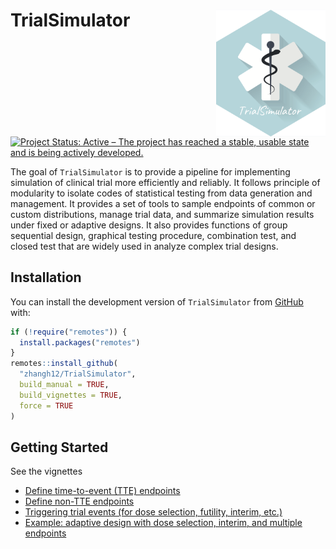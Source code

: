
# TrialSimulator <img src="man/figures/logo.png" align="right" width="175" />

<!-- badges: start -->
[![Project Status: Active – The project has reached a stable, usable
state and is being actively
developed.](https://www.repostatus.org/badges/latest/active.svg)](https://www.repostatus.org/#active)
<!-- badges: end -->

The goal of `TrialSimulator` is to provide a pipeline for implementing simulation of clinical trial more efficiently and reliably. 
It follows principle of modularity to isolate codes of statistical testing from data generation and management. 
It provides a set of tools to sample endpoints of common or custom distributions, manage trial data, and summarize simulation results under fixed or adaptive designs. 
It also provides functions of group sequential design, graphical testing procedure, combination test, and closed test that are widely used in analyze complex trial designs. 

## Installation

You can install the development version of `TrialSimulator` from [GitHub](https://github.com/) with:

``` r
if (!require("remotes")) {
  install.packages("remotes")
}
remotes::install_github(
  "zhangh12/TrialSimulator", 
  build_manual = TRUE, 
  build_vignettes = TRUE, 
  force = TRUE
)
```

## Getting Started

See the vignettes

- [Define time-to-event (TTE) endpoints](https://zhangh12.github.io/TrialSimulator/articles/defineTimeToEventEndpoints.html)
- [Define non-TTE endpoints](https://zhangh12.github.io/TrialSimulator/articles/defineNonTimeToEventEndpoints.html)
- [Triggering trial events (for dose selection, futility, interim, etc.)](https://zhangh12.github.io/TrialSimulator/articles/conditionSystem.html)
- [Example: adaptive design with dose selection, interim, and multiple endpoints](https://zhangh12.github.io/TrialSimulator/articles/adaptiveDesign.html)





